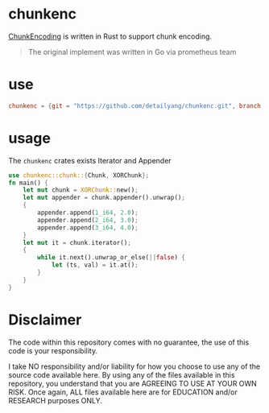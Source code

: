 # chunkenc
[ChunkEncoding](https://github.com/prometheus/prometheus/blob/0876d57aea9636898835c7a179760a6cd72a290d/tsdb/chunkenc/xor.go) is written in Rust to support chunk encoding.
> The original implement was written in Go via prometheus team

# use
```toml
chunkenc = {git = "https://github.com/detailyang/chunkenc.git", branch = "main"}
```

# usage
The `chunkenc` crates exists Iterator and Appender
```rust
use chunkenc::chunk::{Chunk, XORChunk};
fn main() {
    let mut chunk = XORChunk::new();
    let mut appender = chunk.appender().unwrap();
    {
        appender.append(1_i64, 2.0);
        appender.append(2_i64, 3.0);
        appender.append(3_i64, 4.0);
    }
    let mut it = chunk.iterator();
    {
        while it.next().unwrap_or_else(||false) {
            let (ts, val) = it.at();
        }
    }
}
```

# Disclaimer
The code within this repository comes with no guarantee, the use of this code is your responsibility.

I take NO responsibility and/or liability for how you choose to use any of the source code available here. By using any of the files available in this repository, you understand that you are AGREEING TO USE AT YOUR OWN RISK. Once again, ALL files available here are for EDUCATION and/or RESEARCH purposes ONLY.
